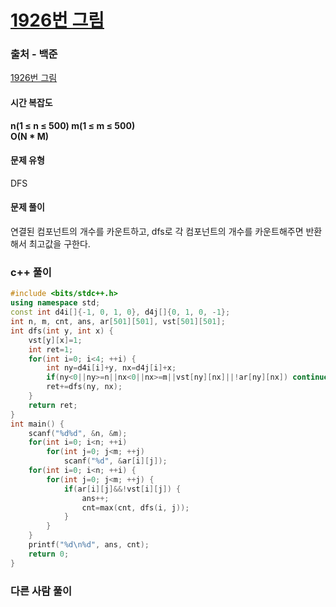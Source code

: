 # [1926번 그림](https://www.acmicpc.net/problem/1926)

### 출처 - 백준
[1926번 그림](https://www.acmicpc.net/problem/1926)

#### 시간 복잡도
**n(1 ≤ n ≤ 500) m(1 ≤ m ≤ 500)**  
**O(N \* M)**

#### 문제 유형
DFS

#### 문제 풀이
연결된 컴포넌트의 개수를 카운트하고, dfs로 각 컴포넌트의 개수를 카운트해주면 반환해서 최고값을 구한다.

### c++ 풀이
```c++
#include <bits/stdc++.h>
using namespace std;
const int d4i[]{-1, 0, 1, 0}, d4j[]{0, 1, 0, -1};
int n, m, cnt, ans, ar[501][501], vst[501][501];
int dfs(int y, int x) {
    vst[y][x]=1;
    int ret=1;
    for(int i=0; i<4; ++i) {
        int ny=d4i[i]+y, nx=d4j[i]+x;
        if(ny<0||ny>=n||nx<0||nx>=m||vst[ny][nx]||!ar[ny][nx]) continue;
        ret+=dfs(ny, nx);
    }
    return ret;
}
int main() {
    scanf("%d%d", &n, &m);
    for(int i=0; i<n; ++i)
        for(int j=0; j<m; ++j)
            scanf("%d", &ar[i][j]);
    for(int i=0; i<n; ++i) {
        for(int j=0; j<m; ++j) {
            if(ar[i][j]&&!vst[i][j]) {
                ans++;
                cnt=max(cnt, dfs(i, j));
            }
        }
    }
    printf("%d\n%d", ans, cnt);
    return 0;
}
```

### 다른 사람 풀이
```c++

```